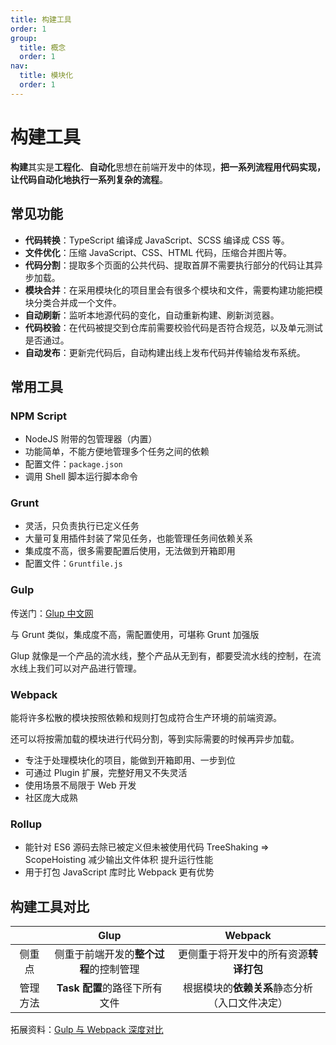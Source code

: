 ```yaml
---
title: 构建工具
order: 1
group:
  title: 概念
  order: 1
nav:
  title: 模块化
  order: 1
---
```


# 构建工具

**构建**其实是**工程化**、**自动化**思想在前端开发中的体现，**把一系列流程用代码实现，让代码自动化地执行一系列复杂的流程**。

## 常见功能

- **代码转换**：TypeScript 编译成 JavaScript、SCSS 编译成 CSS 等。
- **文件优化**：压缩 JavaScript、CSS、HTML 代码，压缩合并图片等。
- **代码分割**：提取多个页面的公共代码、提取首屏不需要执行部分的代码让其异步加载。
- **模块合并**：在采用模块化的项目里会有很多个模块和文件，需要构建功能把模块分类合并成一个文件。
- **自动刷新**：监听本地源代码的变化，自动重新构建、刷新浏览器。
- **代码校验**：在代码被提交到仓库前需要校验代码是否符合规范，以及单元测试是否通过。
- **自动发布**：更新完代码后，自动构建出线上发布代码并传输给发布系统。

## 常用工具

### NPM Script

- NodeJS 附带的包管理器（内置）
- 功能简单，不能方便地管理多个任务之间的依赖
- 配置文件：`package.json`
- 调用 Shell 脚本运行脚本命令

### Grunt

- 灵活，只负责执行已定义任务
- 大量可复用插件封装了常见任务，也能管理任务间依赖关系
- 集成度不高，很多需要配置后使用，无法做到开箱即用
- 配置文件：`Gruntfile.js`

### Gulp

传送门：[Glup 中文网](https://www.gulpjs.com.cn/)

与 Grunt 类似，集成度不高，需配置使用，可堪称 Grunt 加强版

Glup 就像是一个产品的流水线，整个产品从无到有，都要受流水线的控制，在流水线上我们可以对产品进行管理。

### Webpack

能将许多松散的模块按照依赖和规则打包成符合生产环境的前端资源。

还可以将按需加载的模块进行代码分割，等到实际需要的时候再异步加载。

- 专注于处理模块化的项目，能做到开箱即用、一步到位
- 可通过 Plugin 扩展，完整好用又不失灵活
- 使用场景不局限于 Web 开发
- 社区庞大成熟

### Rollup

- 能针对 ES6 源码去除已被定义但未被使用代码 TreeShaking => ScopeHoisting 减少输出文件体积 提升运行性能
- 用于打包 JavaScript 库时比 Webpack 更有优势

## 构建工具对比

|          |                  Glup                  |                    Webpack                     |
| :------: | :------------------------------------: | :--------------------------------------------: |
|  侧重点  | 侧重于前端开发的**整个过程**的控制管理 |     更侧重于将开发中的所有资源**转译打包**     |
| 管理方法 |     **Task 配置**的路径下所有文件      | 根据模块的**依赖关系**静态分析（入口文件决定） |

拓展资料：[Gulp 与 Webpack 深度对比](https://www.cnblogs.com/RuMengkai/p/6667321.html)
